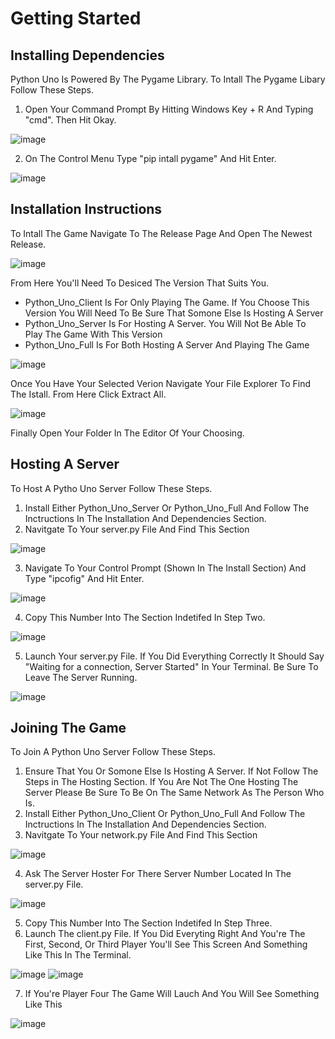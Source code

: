 # Getting Started 

## Installing Dependencies
Python Uno Is Powered By The Pygame Library. To Intall The Pygame Libary Follow These Steps.
1. Open Your Command Prompt By Hitting Windows Key + R And Typing "cmd". Then Hit Okay.

![image](https://github.com/ChristopherAnaya/Python-Uno/blob/main/Read-Me-Images/Screenshot%202025-04-02%20083901.png?raw=true)

2. On The Control Menu Type "pip intall pygame" And Hit Enter.

![image](https://github.com/ChristopherAnaya/Python-Uno/blob/main/Read-Me-Images/Screenshot%202025-04-02%20084249.png?raw=true)  

## Installation Instructions
To Intall The Game Navigate To The Release Page And Open The Newest Release.

![image](https://github.com/ChristopherAnaya/Python-Uno/blob/main/Read-Me-Images/Screenshot%202025-04-02%20084831.png?raw=true)  

From Here You'll Need To Desiced The Version That Suits You.
- Python_Uno_Client Is For Only Playing The Game. If You Choose This Version You Will Need To Be Sure That Somone Else Is Hosting A Server
- Python_Uno_Server Is For Hosting A Server. You Will Not Be Able To Play The Game With This Version
- Python_Uno_Full Is For Both Hosting A Server And Playing The Game

![image](https://github.com/ChristopherAnaya/Python-Uno/blob/main/Read-Me-Images/Screenshot%202025-04-02%20085248.png?raw=true) 

Once You Have Your Selected Verion Navigate Your File Explorer To Find The Istall. From Here Click Extract All.

![image](https://github.com/ChristopherAnaya/Python-Uno/blob/main/Read-Me-Images/Screenshot%202025-04-02%20085617.png?raw=true)  

Finally Open Your Folder In The Editor Of Your Choosing.

## Hosting A Server
To Host A Pytho Uno Server Follow These Steps.
1. Install Either Python_Uno_Server Or Python_Uno_Full And Follow The Inctructions In The Installation And Dependencies Section.
2. Navitgate To Your server.py File And Find This Section

![image](https://github.com/ChristopherAnaya/Python-Uno/blob/main/Read-Me-Images/Screenshot%202025-04-02%20085935.png?raw=true) 

3. Navigate To Your Control Prompt (Shown In The Install Section) And Type "ipcofig" And Hit Enter.

![image](https://github.com/ChristopherAnaya/Python-Uno/blob/main/Read-Me-Images/Screenshot%202025-04-02%20090416.png?raw=true)  

4. Copy This Number Into The Section Indetifed In Step Two.

![image](https://github.com/ChristopherAnaya/Python-Uno/blob/main/Read-Me-Images/Screenshot%202025-04-02%20090534.png?raw=true)  

5. Launch Your server.py File. If You Did Everything Correctly It Should Say "Waiting for a connection, Server Started" In Your Terminal. Be Sure To Leave The Server Running.

![image](https://github.com/ChristopherAnaya/Python-Uno/blob/main/Read-Me-Images/Screenshot%202025-04-02%20090720.png?raw=true)  

## Joining The Game
To Join A Python Uno Server Follow These Steps.
1. Ensure That You Or Somone Else Is Hosting A Server. If Not Follow The Steps in The Hosting Section. If You Are Not The One Hosting The Server Please Be Sure To Be On The Same Network As The Person Who Is.
2. Install Either Python_Uno_Client Or Python_Uno_Full And Follow The Inctructions In The Installation And Dependencies Section. 
3. Navitgate To Your network.py File And Find This Section

![image](https://github.com/ChristopherAnaya/Python-Uno/blob/main/Read-Me-Images/Screenshot%202025-04-02%20091202.png?raw=true)  

4. Ask The Server Hoster For There Server Number Located In The server.py File.

![image](https://github.com/ChristopherAnaya/Python-Uno/blob/main/Read-Me-Images/Screenshot%202025-04-02%20085935.png?raw=true)  

5. Copy This Number Into The Section Indetifed In Step Three.
6. Launch The client.py File. If You Did Everyting Right And You're The First, Second, Or Third Player You'll See This Screen And Something Like This In The Terminal.

![image](https://github.com/ChristopherAnaya/Python-Uno/blob/main/Read-Me-Images/Screenshot%202025-04-02%20092155.png?raw=true) 
![image](https://github.com/ChristopherAnaya/Python-Uno/blob/main/Read-Me-Images/Screenshot%202025-04-02%20093643.png?raw=true) 

7. If You're Player Four The Game Will Lauch And You Will See Something Like This

![image](https://github.com/ChristopherAnaya/Python-Uno/blob/main/Read-Me-Images/Screenshot%202025-04-02%20092426.png?raw=true) 